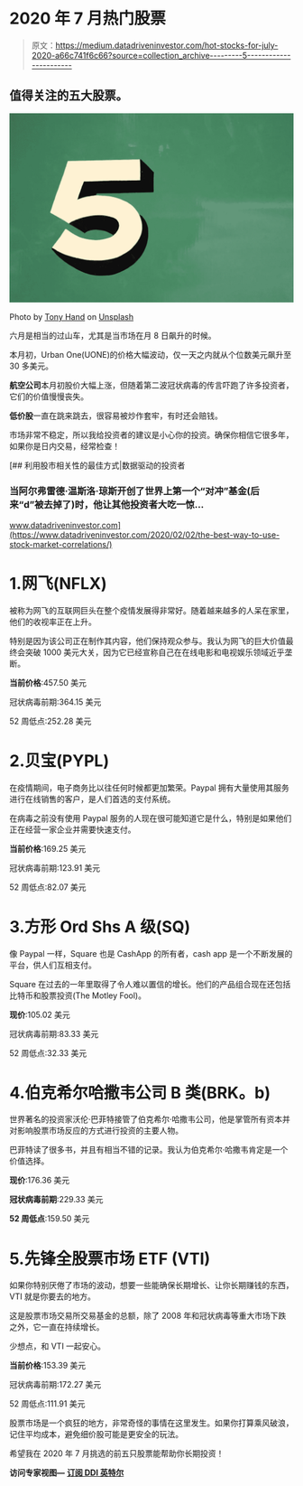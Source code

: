 # 2020 年 7 月热门股票

> 原文：<https://medium.datadriveninvestor.com/hot-stocks-for-july-2020-a66c741f6c66?source=collection_archive---------5----------------------->

## 值得关注的五大股票。

![](img/fd733a24814120d2f847edf2ea9cdc26.png)

Photo by [Tony Hand](https://unsplash.com/@mr_t55?utm_source=unsplash&utm_medium=referral&utm_content=creditCopyText) on [Unsplash](/s/photos/five?utm_source=unsplash&utm_medium=referral&utm_content=creditCopyText)

六月是相当的过山车，尤其是当市场在月 8 日飙升的时候。

本月初，Urban One(UONE)的价格大幅波动，仅一天之内就从个位数美元飙升至 30 多美元。

**航空公司**本月初股价大幅上涨，但随着第二波冠状病毒的传言吓跑了许多投资者，它们的价值慢慢丧失。

**低价股**一直在跳来跳去，很容易被炒作套牢，有时还会赔钱。

市场非常不稳定，所以我给投资者的建议是小心你的投资。确保你相信它很多年，如果你是日内交易，经常检查！

[](https://www.datadriveninvestor.com/2020/02/02/the-best-way-to-use-stock-market-correlations/) [## 利用股市相关性的最佳方式|数据驱动的投资者

### 当阿尔弗雷德·温斯洛·琼斯开创了世界上第一个“对冲”基金(后来“d”被去掉了)时，他让其他投资者大吃一惊…

www.datadriveninvestor.com](https://www.datadriveninvestor.com/2020/02/02/the-best-way-to-use-stock-market-correlations/) 

# 1.网飞(NFLX)

被称为网飞的互联网巨头在整个疫情发展得非常好。随着越来越多的人呆在家里，他们的收视率正在上升。

特别是因为该公司正在制作其内容，他们保持观众参与。我认为网飞的巨大价值最终会突破 1000 美元大关，因为它已经宣称自己在在线电影和电视娱乐领域近乎垄断。

**当前价格**:457.50 美元

冠状病毒前期:364.15 美元

52 周低点:252.28 美元

# 2.贝宝(PYPL)

在疫情期间，电子商务比以往任何时候都更加繁荣。Paypal 拥有大量使用其服务进行在线销售的客户，是人们首选的支付系统。

在病毒之前没有使用 Paypal 服务的人现在很可能知道它是什么，特别是如果他们正在经营一家企业并需要快速支付。

**当前价格**:169.25 美元

冠状病毒前期:123.91 美元

52 周低点:82.07 美元

# 3.方形 Ord Shs A 级(SQ)

像 Paypal 一样，Square 也是 CashApp 的所有者，cash app 是一个不断发展的平台，供人们互相支付。

Square 在过去的一年里取得了令人难以置信的增长。他们的产品组合现在还包括比特币和股票投资(The Motley Fool)。

**现价**:105.02 美元

冠状病毒前期:83.33 美元

52 周低点:32.33 美元

# 4.伯克希尔哈撒韦公司 B 类(BRK。b)

世界著名的投资家沃伦·巴菲特接管了伯克希尔·哈撒韦公司，他是掌管所有资本并对影响股票市场反应的方式进行投资的主要人物。

巴菲特读了很多书，并且有相当不错的记录。我认为伯克希尔·哈撒韦肯定是一个价值选择。

**现价**:176.36 美元

**冠状病毒前期**:229.33 美元

**52 周低点**:159.50 美元

# 5.先锋全股票市场 ETF (VTI)

如果你特别厌倦了市场的波动，想要一些能确保长期增长、让你长期赚钱的东西，VTI 就是你要去的地方。

这是股票市场交易所交易基金的总额，除了 2008 年和冠状病毒等重大市场下跌之外，它一直在持续增长。

少想点，和 VTI 一起安心。

**当前价格**:153.39 美元

冠状病毒前期:172.27 美元

52 周低点:111.91 美元

股票市场是一个疯狂的地方，非常奇怪的事情在这里发生。如果你打算乘风破浪，记住平均成本，避免细价股可能是更安全的玩法。

希望我在 2020 年 7 月挑选的前五只股票能帮助你长期投资！

**访问专家视图—** [**订阅 DDI 英特尔**](https://datadriveninvestor.com/ddi-intel)